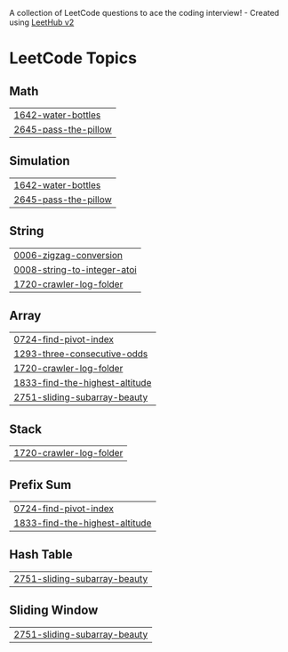 A collection of LeetCode questions to ace the coding interview! - Created using [LeetHub v2](https://github.com/arunbhardwaj/LeetHub-2.0)
<!---LeetCode Topics Start-->
# LeetCode Topics
## Math
|  |
| ------- |
| [1642-water-bottles](https://github.com/pradhiksha2504/LeetCode/tree/master/1642-water-bottles) |
| [2645-pass-the-pillow](https://github.com/pradhiksha2504/LeetCode/tree/master/2645-pass-the-pillow) |
## Simulation
|  |
| ------- |
| [1642-water-bottles](https://github.com/pradhiksha2504/LeetCode/tree/master/1642-water-bottles) |
| [2645-pass-the-pillow](https://github.com/pradhiksha2504/LeetCode/tree/master/2645-pass-the-pillow) |
## String
|  |
| ------- |
| [0006-zigzag-conversion](https://github.com/pradhiksha2504/LeetCode/tree/master/0006-zigzag-conversion) |
| [0008-string-to-integer-atoi](https://github.com/pradhiksha2504/LeetCode/tree/master/0008-string-to-integer-atoi) |
| [1720-crawler-log-folder](https://github.com/pradhiksha2504/LeetCode/tree/master/1720-crawler-log-folder) |
## Array
|  |
| ------- |
| [0724-find-pivot-index](https://github.com/pradhiksha2504/LeetCode/tree/master/0724-find-pivot-index) |
| [1293-three-consecutive-odds](https://github.com/pradhiksha2504/LeetCode/tree/master/1293-three-consecutive-odds) |
| [1720-crawler-log-folder](https://github.com/pradhiksha2504/LeetCode/tree/master/1720-crawler-log-folder) |
| [1833-find-the-highest-altitude](https://github.com/pradhiksha2504/LeetCode/tree/master/1833-find-the-highest-altitude) |
| [2751-sliding-subarray-beauty](https://github.com/pradhiksha2504/LeetCode/tree/master/2751-sliding-subarray-beauty) |
## Stack
|  |
| ------- |
| [1720-crawler-log-folder](https://github.com/pradhiksha2504/LeetCode/tree/master/1720-crawler-log-folder) |
## Prefix Sum
|  |
| ------- |
| [0724-find-pivot-index](https://github.com/pradhiksha2504/LeetCode/tree/master/0724-find-pivot-index) |
| [1833-find-the-highest-altitude](https://github.com/pradhiksha2504/LeetCode/tree/master/1833-find-the-highest-altitude) |
## Hash Table
|  |
| ------- |
| [2751-sliding-subarray-beauty](https://github.com/pradhiksha2504/LeetCode/tree/master/2751-sliding-subarray-beauty) |
## Sliding Window
|  |
| ------- |
| [2751-sliding-subarray-beauty](https://github.com/pradhiksha2504/LeetCode/tree/master/2751-sliding-subarray-beauty) |
<!---LeetCode Topics End-->